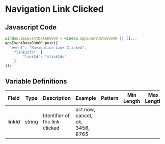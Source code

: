 # Navigation Link Clicked

### 

## Javascript Code
```js
window.appEventData00000 = window.appEventData00000 || [];;;
appEventData00000.push({
  "event": "Navigation Link Clicked",
    "linkInfo": {
        "linkId": "<linkId>"
    }
});
```

## Variable Definitions

|Field|Type|Description|Example|Pattern|Min Length|Max Length|Minimum|Maximum|Multiple Of|
| --- | --- | --- | --- | --- | --- | --- | --- | --- | --- |
|linkId|string|Identifier of the link clicked|act now, cancel, ok, 3456, 8765|||||||




